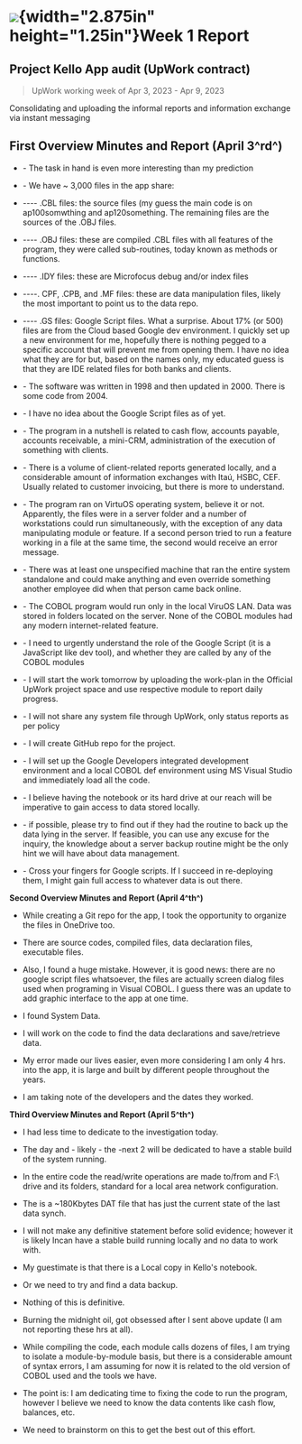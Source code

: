 # ![](media/image1.jpeg){width="2.875in" height="1.25in"}Week 1 Report

## Project Kello App audit (UpWork contract)

> UpWork working week of Apr 3, 2023 - Apr 9, 2023

Consolidating and uploading the informal reports and information
exchange via instant messaging

## First Overview Minutes and Report (April 3^rd^)

- \- The task in hand is even more interesting than my prediction

- \- We have \~ 3,000 files in the app share:

- ---- .CBL files: the source files (my guess the main code is on
  ap100somwthing and ap120something. The remaining files are the sources
  of the .OBJ files.

- ---- .OBJ files: these are compiled .CBL files with all features of
  the program, they were called sub-routines, today known as methods or
  functions.

- ---- .IDY files: these are Microfocus debug and/or index files

- ----. CPF, .CPB, and .MF files: these are data manipulation files,
  likely the most important to point us to the data repo.

- ---- .GS files: Google Script files. What a surprise. About 17%
  (or 500) files are from the Cloud based Google dev environment. I
  quickly set up a new environment for me, hopefully there is nothing
  pegged to a specific account that will prevent me from opening them. I
  have no idea what they are for but, based on the names only, my
  educated guess is that they are IDE related files for both banks and
  clients.

- \- The software was written in 1998 and then updated in 2000. There is
  some code from 2004.

- \- I have no idea about the Google Script files as of yet.

- \- The program in a nutshell is related to cash flow, accounts
  payable, accounts receivable, a mini-CRM, administration of the
  execution of something with clients.

- \- There is a volume of client-related reports generated locally, and
  a considerable amount of information exchanges with Itaú, HSBC, CEF.
  Usually related to customer invoicing, but there is more to
  understand.

- \- The program ran on VirtuOS operating system, believe it or not.
  Apparently, the files were in a server folder and a number of
  workstations could run simultaneously, with the exception of any data
  manipulating module or feature. If a second person tried to run a
  feature working in a file at the same time, the second would receive
  an error message.

- \- There was at least one unspecified machine that ran the entire
  system standalone and could make anything and even override something
  another employee did when that person came back online.

- \- The COBOL program would run only in the local ViruOS LAN. Data was
  stored in folders located on the server. None of the COBOL modules had
  any modern internet-related feature.

- \- I need to urgently understand the role of the Google Script (it is
  a JavaScript like dev tool), and whether they are called by any of the
  COBOL modules

- \- I will start the work tomorrow by uploading the work-plan in the
  Official UpWork project space and use respective module to report
  daily progress.

- \- I will not share any system file through UpWork, only status
  reports as per policy

- \- I will create GitHub repo for the project.

- \- I will set up the Google Developers integrated development
  environment and a local COBOL def environment using MS Visual Studio
  and immediately load all the code.

- \- I believe having the notebook or its hard drive at our reach will
  be imperative to gain access to data stored locally.

- \- if possible, please try to find out if they had the routine to back
  up the data lying in the server. If feasible, you can use any excuse
  for the inquiry, the knowledge about a server backup routine might be
  the only hint we will have about data management.

- \- Cross your fingers for Google scripts. If I succeed in re-deploying
  them, I might gain full access to whatever data is out there.

**Second Overview Minutes and Report (April 4^th^)**

- While creating a Git repo for the app, I took the opportunity to
  organize the files in OneDrive too.

- There are source codes, compiled files, data declaration files,
  executable files.

- Also, I found a huge mistake. However, it is good news: there are no
  google script files whatsoever, the files are actually screen dialog
  files used when programing in Visual COBOL. I guess there was an
  update to add graphic interface to the app at one time.

- I found System Data.

- I will work on the code to find the data declarations and
  save/retrieve data.

- My error made our lives easier, even more considering I am only 4 hrs.
  into the app, it is large and built by different people throughout the
  years.

- I am taking note of the developers and the dates they worked.

**Third Overview Minutes and Report (April 5^th^)**

- I had less time to dedicate to the investigation today.

- The day and - likely - the -next 2 will be dedicated to have a stable
  build of the system running.

- In the entire code the read/write operations are made to/from and F:\\
  drive and its folders, standard for a local area network
  configuration.

- The is a \~180Kbytes DAT file that has just the current state of the
  last data synch.

- I will not make any definitive statement before solid evidence;
  however it is likely Incan have a stable build running locally and no
  data to work with.

- My guestimate is that there is a Local copy in Kello's notebook.

- Or we need to try and find a data backup.

- Nothing of this is definitive.

- Burning the midnight oil, got obsessed after I sent above update (I am
  not reporting these hrs at all).

- While compiling the code, each module calls dozens of files, I am
  trying to isolate a module-by-module basis, but there is a
  considerable amount of syntax errors, I am assuming for now it is
  related to the old version of COBOL used and the tools we have.

- The point is: I am dedicating time to fixing the code to run the
  program, however I believe we need to know the data contents like cash
  flow, balances, etc.

- We need to brainstorm on this to get the best out of this effort.
